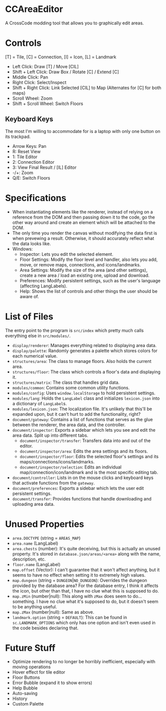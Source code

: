 # CCAreaEditor
A CrossCode modding tool that allows you to graphically edit areas.

# Controls
[T] = Tile, [C] = Connection, [I] = Icon, [L] = Landmark
- Left Click: Draw [T] / Move [CIL]
- Shift + Left Click: Draw Box / Rotate [C] / Extend [C]
- Middle Click: Pan
- Right Click: Select/Inspect
- Shift + Right Click: Link Selected [CIL] to Map (Alternates for [C] for both maps)
- Scroll Wheel: Zoom
- Shift + Scroll Wheel: Switch Floors

## Keyboard Keys
The most I'm willing to accommodate for is a laptop with only one button on its trackpad.
- Arrow Keys: Pan
- R: Reset View
- 1: Tile Editor
- 2: Connection Editor
- 3: View Final Result / [IL] Editor
- -/+: Zoom
- Q/E: Switch Floors

# Specifications
- When instantiating elements like the renderer, instead of relying on a reference from the DOM and then passing down it to the code, go the other way around and create an element which will be attached to the DOM.
- The only time you render the canvas without modifying the data first is when prevewing a result. Otherwise, it should accurately reflect what the data looks like.
- Windows:
	- Inspector: Lets you edit the selected element.
	- Floor Settings: Modify the floor level and handler, also lets you add, move, or remove maps, connections, and icons/landmarks.
	- Area Settings: Modify the size of the area (and other settings), create a new area / load an existing one, upload and download.
	- Preferences: Modify persistent settings, such as the user's language (affecting LangLabels).
	- Help: Shows the list of controls and other things the user should be aware of.

# List of Files
The entry point to the program is `src/index` which pretty much calls everything else in `src/modules/`.
- `display/renderer`: Manages everything related to displaying area data.
- `display/palette`: Randomly generates a palette which stores colors for each numerical value.
- `structures/area`: The class to manage floors. Also holds the current area.
- `structures/floor`: The class which controls a floor's data and displaying it.
- `structures/matrix`: The class that handles grid data.
- `modules/common`: Contains some common utility functions.
- `modules/config`: Uses `window.localStorage` to hold persistent settings.
- `modules/lang`: Holds the `LangLabel` class and initializes `lexicon.json` into a dictionary of `LangLabel`s.
- `modules/lexicon.json`: The localization file. It's unlikely that this'll be expanded upon, but it can't hurt to add the functionality, right?
- `document/gateway`: Contains a list of functions that serves as the glue between the renderer, the area data, and the controller.
- `document/inspector`: Exports a sidebar which lets you see and edit the area data. Split up into different tabs.
	- `document/inspector/transfer`: Transfers data into and out of the editor.
	- `document/inspector/area`: Edits the area settings and its floors.
	- `document/inspector/floor`: Edits the selected floor's settings and its maps/connections/icons/landmarks.
	- `document/inspector/selection`: Edits an individual map/connection/icon/landmark and is the most specific editing tab.
- `document/controller`: Lists in on the mouse clicks and keyboard keys that activate functions from the `gateway`.
- `document/preferences`: Exports a sidebar which lets the user edit persistent settings.
- `document/transfer`: Provides functions that handle downloading and uploading area data.

# Unused Properties
- `area.DOCTYPE` (string = `AREAS_MAP`)
- `area.name` (LangLabel)
- `area.chests` (number): It's quite deceiving, but this is actually an unused property. It's stored in `database.json/areas/<area>` along with the name, description, etc.
- `floor.name` (LangLabel)
- `map.offset` (Vector): I can't guarantee that it won't affect anything, but it seems to have no effect when setting it to extremely high values.
- `map.dungeon` (string = `DUNGEON`|`NO_DUNGEON`): Overrides the dungeon provided by the database area? For the database entry, I think it affects the icon, but other than that, I have no clue what this is supposed to do.
- `map.zMin` (number|null): This along with `zMax` does seem to do... something. I have no clue what it's supposed to do, but it doesn't seem to be anything useful.
- `map.zMax` (number|null): Same as above.
- `landmark.option` (string = `DEFAULT`): This can be found in `sc.LANDMARK_OPTIONS` which only has one option and isn't even used in the code besides declaring that.

# Future Stuff
- Optimize rendering to no longer be horribly inefficient, especially with moving operations
- Hover effect for tile editor
- Floor Buttons
- Error Bubble (expand it to show errors)
- Help Bubble
- Auto-saving
- History
- Custom Palette